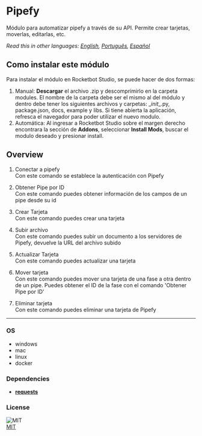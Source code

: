 # Pipefy
  
Módulo para automatizar pipefy a través de su API. Permite crear tarjetas, moverlas, editarlas, etc.  

*Read this in other languages: [English](README.md), [Português](README.pr.md), [Español](README.es.md)*

## Como instalar este módulo
  
Para instalar el módulo en Rocketbot Studio, se puede hacer de dos formas:
1. Manual: __Descargar__ el archivo .zip y descomprimirlo en la carpeta modules. El nombre de la carpeta debe ser el mismo al del módulo y dentro debe tener los siguientes archivos y carpetas: \__init__.py, package.json, docs, example y libs. Si tiene abierta la aplicación, refresca el navegador para poder utilizar el nuevo modulo.
2. Automática: Al ingresar a Rocketbot Studio sobre el margen derecho encontrara la sección de **Addons**, seleccionar **Install Mods**, buscar el modulo deseado y presionar install.  


## Overview


1. Conectar a pipefy  
Con este comando se establece la autenticación con Pipefy

2. Obtener Pipe por ID  
Con este comando puedes obtener información de los campos de un pipe desde su id

3. Crear Tarjeta  
Con este comando puedes crear una tarjeta

4. Subir archivo  
Con este comando puedes subir un documento a los servidores de Pipefy, devuelve la URL del archivo subido

5. Actualizar Tarjeta  
Con este comando puedes actualizar una tarjeta

6. Mover tarjeta  
Con este comando puedes mover una tarjeta de una fase a otra dentro de un pipe. Puedes obtener el ID de la fase con el comando 'Obtener Pipe por ID'

7. Eliminar tarjeta  
Con este comando puedes eliminar una tarjeta de Pipefy  




----
### OS

- windows
- mac
- linux
- docker

### Dependencies
- [**requests**](https://pypi.org/project/requests/)
### License
  
![MIT](https://camo.githubusercontent.com/107590fac8cbd65071396bb4d04040f76cde5bde/687474703a2f2f696d672e736869656c64732e696f2f3a6c6963656e73652d6d69742d626c75652e7376673f7374796c653d666c61742d737175617265)  
[MIT](http://opensource.org/licenses/mit-license.ph)